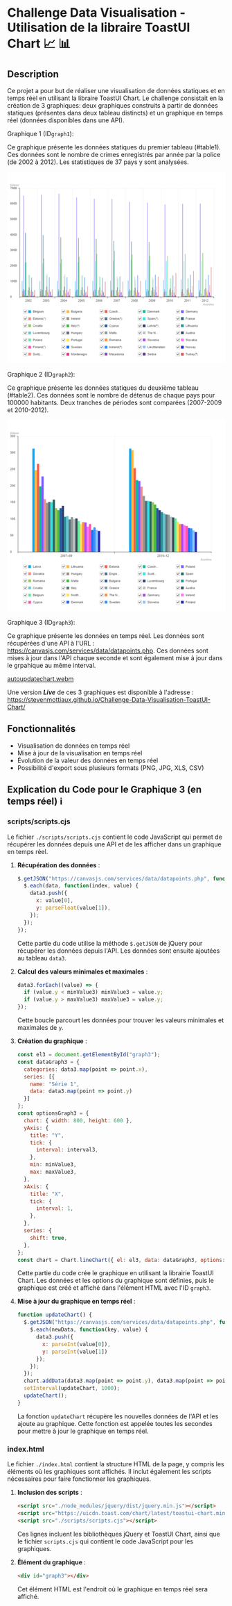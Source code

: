 # Challenge Data Visualisation - Utilisation de la libraire ToastUI Chart &#x1F4C8; &#x1F4CA;

## Description 

Ce projet a pour but de réaliser une visualisation de données statiques et en temps réel en utilisant la libraire ToastUI Chart. Le challenge consistait en la création de 3 graphiques: deux graphiques construits à partir de données statiques (présentes dans deux tableau distincts) et un graphique en temps réel (données disponibles dans une API).

Graphique 1 (ID`graph1`):

Ce graphique présente les données statiques du premier tableau (#table1). Ces données sont le nombre de crimes enregistrés par année par la police (de 2002 à 2012). Les statistiques de 37 pays y sont analysées.

![Graphique 1](./images/graph1.png)

Graphique 2 (ID`graph2`):

Ce graphique présente les données statiques du deuxième tableau (#table2). Ces données sont le nombre de détenus de chaque pays pour 100000 habitants. Deux tranches de périodes sont comparées (2007-2009 et 2010-2012).

![Graphique 2](./images/graph2.png)

Graphique 3 (ID`graph3`):

Ce graphique présente les données en temps réel. Les données sont récupérées d'une API à l'URL : https://canvasjs.com/services/data/datapoints.php. Ces données sont mises à jour dans l'API chaque seconde et sont également mise à jour dans le grpahique au même interval. 

[autoupdatechart.webm](https://github.com/stevenmottiaux/Javascript-Challenge-Data-Visualisation-/assets/112697380/51e19d3a-0a93-49a8-92df-1f1dd2e077e6)

Une version ***Live*** de ces 3 graphiques est disponible à l'adresse : https://stevenmottiaux.github.io/Challenge-Data-Visualisation-ToastUI-Chart/

## Fonctionnalités

- Visualisation de données en temps réel
- Mise à jour de la visualisation en temps réel
- Évolution de la valeur des données en temps réel
- Possibilité d'export sous plusieurs formats (PNG, JPG, XLS, CSV)

## Explication du Code pour le Graphique 3 (en temps réel) 	&#x2139;

### scripts/scripts.cjs

Le fichier `./scripts/scripts.cjs` contient le code JavaScript qui permet de récupérer les données depuis une API et de les afficher dans un graphique en temps réel.

1. **Récupération des données** :
   ```javascript
   $.getJSON("https://canvasjs.com/services/data/datapoints.php", function(data) {
     $.each(data, function(index, value) {
       data3.push({
         x: value[0],
         y: parseFloat(value[1]),
       });
     });
   });
   ```
   Cette partie du code utilise la méthode `$.getJSON` de jQuery pour récupérer les données depuis l'API. Les données sont ensuite ajoutées au tableau `data3`.

2. **Calcul des valeurs minimales et maximales** :
   ```javascript
   data3.forEach((value) => {
     if (value.y < minValue3) minValue3 = value.y;
     if (value.y > maxValue3) maxValue3 = value.y;
   });
   ```
   Cette boucle parcourt les données pour trouver les valeurs minimales et maximales de `y`.

3. **Création du graphique** :
   ```javascript
   const el3 = document.getElementById("graph3");
   const dataGraph3 = {
     categories: data3.map(point => point.x),
     series: [{
       name: "Série 1",
       data: data3.map(point => point.y)
     }]
   };
   const optionsGraph3 = {
     chart: { width: 800, height: 600 },
     yAxis: {
       title: "Y",
       tick: {
         interval: interval3,
       },
       min: minValue3,
       max: maxValue3,
     },
     xAxis: {
       title: "X",
       tick: {
         interval: 1,
       },
     },
     series: {
       shift: true,
     },
   };
   const chart = Chart.lineChart({ el: el3, data: dataGraph3, options: optionsGraph3 });
   ```
   Cette partie du code crée le graphique en utilisant la librairie ToastUI Chart. Les données et les options du graphique sont définies, puis le graphique est créé et affiché dans l'élément HTML avec l'ID `graph3`.

4. **Mise à jour du graphique en temps réel** :
   ```javascript
   function updateChart() {
     $.getJSON("https://canvasjs.com/services/data/datapoints.php", function(newData) {
       $.each(newData, function(key, value) {
         data3.push({
           x: parseInt(value[0]),
           y: parseInt(value[1])
         });
       });
     });
     chart.addData(data3.map(point => point.y), data3.map(point => point.x));
     setInterval(updateChart, 1000);
     updateChart();
   }
   ```
   La fonction `updateChart` récupère les nouvelles données de l'API et les ajoute au graphique. Cette fonction est appelée toutes les secondes pour mettre à jour le graphique en temps réel.

### index.html

Le fichier `./index.html` contient la structure HTML de la page, y compris les éléments où les graphiques sont affichés. Il inclut également les scripts nécessaires pour faire fonctionner les graphiques.

1. **Inclusion des scripts** :
   ```html
   <script src="./node_modules/jquery/dist/jquery.min.js"></script>
   <script src="https://uicdn.toast.com/chart/latest/toastui-chart.min.js"></script>
   <script src="./scripts/scripts.cjs"></script>
   ```
   Ces lignes incluent les bibliothèques jQuery et ToastUI Chart, ainsi que le fichier `scripts.cjs` qui contient le code JavaScript pour les graphiques.

2. **Élément du graphique** :
   ```html
   <div id="graph3"></div>
   ```
   Cet élément HTML est l'endroit où le graphique en temps réel sera affiché.


